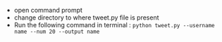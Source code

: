 + open command prompt
+ change directory to where tweet.py file is present
+  Run the following command in terminal : `python tweet.py --username name --num 20 --output name`
